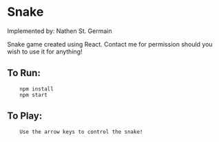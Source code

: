 # Snake

Implemented by: Nathen St. Germain

Snake game created using React. Contact me for permission should you wish
to use it for anything!

## To Run:
```
    npm install
    npm start
```

## To Play:
```
    Use the arrow keys to control the snake!
```
